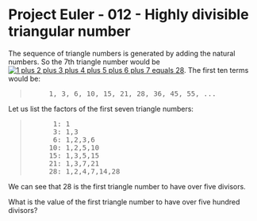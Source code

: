 Project Euler - 012 - Highly divisible triangular number
========================================================
The sequence of triangle numbers is generated by adding the natural numbers.
So the 7th triangle number would be
<a href="https://www.codecogs.com/eqnedit.php?latex=1&space;&plus;&space;2&space;&plus;&space;3&space;&plus;&space;4&space;&plus;&space;5&space;&plus;&space;6&space;&plus;&space;7&space;=&space;28" target="_blank"><img src="https://latex.codecogs.com/gif.latex?1&space;&plus;&space;2&space;&plus;&space;3&space;&plus;&space;4&space;&plus;&space;5&space;&plus;&space;6&space;&plus;&space;7&space;=&space;28"
title="1 plus 2 plus 3 plus 4 plus 5 plus 6 plus 7 equals 28"
alt="1 plus 2 plus 3 plus 4 plus 5 plus 6 plus 7 equals 28" /></a>.
The first ten terms would be:
<blockquote><pre>
     1, 3, 6, 10, 15, 21, 28, 36, 45, 55, ...
</pre></blockquote>
Let us list the factors of the first seven triangle numbers:
<blockquote><pre>
      1: 1
      3: 1,3
      6: 1,2,3,6
     10: 1,2,5,10
     15: 1,3,5,15
     21: 1,3,7,21
     28: 1,2,4,7,14,28
</pre></blockquote>
 We can see that 28 is the first triangle number to have over five divisors.

 What is the value of the first triangle number to have over five hundred
 divisors?
